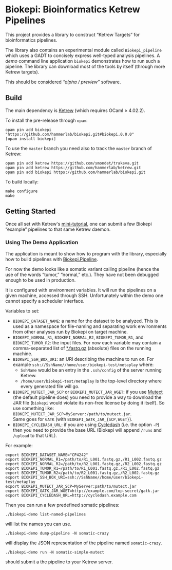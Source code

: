 Biokepi: Bioinformatics Ketrew Pipelines
========================================

This project provides a library to construct “Ketrew Targets” for
bioinformatics pipelines.

The library also contains an experimental module called `Biokepi_pipeline` which
uses a GADT to concisely express well-typed analysis pipelines. A *demo* command
line application `biokepi` demonstrates how to run such a pipeline.
The library can download most of the tools by itself (through more Ketrew
targets).


This should be considered *“alpha / preview”* software.


Build
-----

The main dependency is [Ketrew](http://seb.mondet.org/software/ketrew/) (which
requires OCaml ≥ 4.02.2).

To install the pre-release through `opam`:

    opam pin add biokepi "https://github.com/hammerlab/biokepi.git#biokepi.0.0.0"
    [opam install biokepi]

To use the `master` branch you need also to track the `master` branch of Ketrew:


    opam pin add ketrew https://github.com/smondet/trakeva.git
    opam pin add ketrew https://github.com/hammerlab/ketrew.git
    opam pin add biokepi https://github.com/hammerlab/biokepi.git


To build locally:

    make configure
    make
    
Getting Started
---------------

Once all set with Ketrew's
[mini-tutorial](http://seb.mondet.org/software/ketrew/#GettingStarted), one can
submit a few Biokepi “example” pipelines to that same Ketrew daemon.

### Using The Demo Application

The application is meant to show how to program with the library, especially
how to build pipelines with [Biokepi.Pipeline](src/lib/pipeline.ml).

For now the demo looks like a somatic variant calling pipeline (hence
the use of the words “tumor,” “normal,” etc.). They have not been debugged
enough to be used in production.

It is configured with environment variables. It will run the pipelines on a
given machine, accessed through SSH. Unfortunately within the demo one cannot
specify a scheduler interface.

Variables to set:

- `BIOKEPI_DATASET_NAME`: a name for the dataset to be analyzed.
  This is used as a namespace for file-naming and separating work environments
  from other analyses run by Biokepi on target machine.
- `BIOKEPI_NORMAL_R1`, `BIOKEPI_NORMAL_R2`, `BIOKEPI_TUMOR_R1`, and
  `BIOKEPI_TUMOR_R2`: the input files. For now each variable may contain a
  comma-separated list of
  [*.fastq.gz](http://en.wikipedia.org/wiki/FASTQ_format) (absolute) files on
  the running machine.
- `BIOKEPI_SSH_BOX_URI`: an URI describing the machine to run on. For example
  `ssh://SshName//home/user/biokepi-test/metaplay` where:
    - `SshName` would be an entry in the `.ssh/config` of the server running
    Ketrew.
    - `/home/user/biokepi-test/metaplay` is the top-level directory where every
    generated file will go.
- `BIOKEPI_MUTECT_JAR_SCP` or `BIOKEPI_MUTECT_JAR_WGET`: if you use
  [Mutect](http://www.broadinstitute.org/cancer/cga/mutect) (the default
  pipeline does) you need to provide a way to download the JAR file (`biokepi`
  would violate its non-free license by doing it itself). So use something like:
  `BIOKEPI_MUTECT_JAR_SCP=MyServer:/path/to/mutect.jar`.<br/>
  Same goes for `GATK` (with `BIOKEPI_GATK_JAR_{SCP,WGET}`).
- `BIOKEPI_CYCLEDASH_URL`: if you are using
  [Cycledash](https://github.com/hammerlab/cycledash) (i.e. the option `-P`)
  then you need to provide the base URL (Biokepi will append `/runs` and
  `/upload` to that URL).
  
For example:

```shell
export BIOKEPI_DATASET_NAME="CP4242"
export BIOKEPI_NORMAL_R1=/path/to/R1_L001.fastq.gz,/R1_L002.fastq.gz
export BIOKEPI_NORMAL_R2=/path/to/R2_L001.fastq.gz,/R2_L002.fastq.gz
export BIOKEPI_TUMOR_R1=/path/to/R1_L001.fastq.gz,/R1_L002.fastq.gz
export BIOKEPI_TUMOR_R2=/path/to/R2_L001.fastq.gz,/R2_L002.fastq.gz
export BIOKEPI_SSH_BOX_URI=ssh://SshName//home/user/biokepi-test/metaplay
export BIOKEPI_MUTECT_JAR_SCP=MyServer:path/to/mutect.jar
export BIOKEPI_GATK_JAR_WGET=http://example.com/top-secret/gatk.jar
export BIOKEPI_CYCLEDASH_URL=http://cycledash.example.com
```

Then you can run a few predefined somatic pipelines:

    ./biokepi-demo list-named-pipelines

will list the names you can use.

    ./biokepi-demo dump-pipeline -N somatic-crazy

will display the JSON representation of the pipeline named `somatic-crazy`.

    ./biokepi-demo run -N somatic-simple-mutect

should submit a the pipeline to your Ketrew server.

